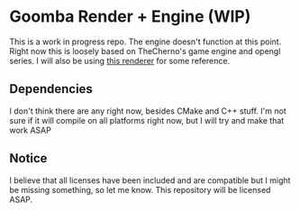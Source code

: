 # Goomba Render + Engine (WIP)
This is a work in progress repo. The engine doesn't function at this point.
Right now this is loosely based on TheCherno's game engine and opengl series. I will also be using [this renderer](https://github.com/htmlboss/OpenGL-Renderer) for some reference.

## Dependencies
I don't think there are any right now, besides CMake and C++ stuff.
I'm not sure if it will compile on all platforms right now, but I will try and make that work ASAP

## Notice
I believe that all licenses have been included and are compatible but I might be missing something, so let me know. This repository will be licensed ASAP.
